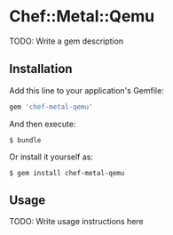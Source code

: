 # Chef::Metal::Qemu

TODO: Write a gem description

## Installation

Add this line to your application's Gemfile:

```ruby
gem 'chef-metal-qemu'
```

And then execute:

    $ bundle

Or install it yourself as:

    $ gem install chef-metal-qemu

## Usage

TODO: Write usage instructions here
